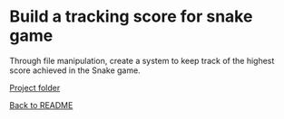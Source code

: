 # Build a tracking score for snake game

Through file manipulation, create a system to keep track of the highest score achieved in the Snake game.

[Project folder](../day24/)  

[Back to README](../README.md)